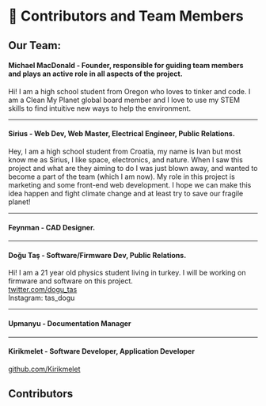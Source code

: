 # 🤝 Contributors and Team Members

## Our Team:

#### Michael MacDonald - Founder, responsible for guiding team members and plays an active role in all aspects of the project.
Hi! I am a high school student from Oregon who loves to tinker and code. I am a Clean My Planet global board member and I love to use my STEM skills to find intuitive new ways to help the environment.

---

#### Sirius - Web Dev, Web Master, Electrical Engineer, Public Relations.
Hey, I am a high school student from Croatia, my name is Ivan but most know me as Sirius, I like space, electronics, and nature. When I saw this project and what are they aiming to do I was just blown away, and wanted to become a part of the team (which I am now). My role in this project is marketing and some front-end web development. I hope we can make this idea happen and fight climate change and at least try to save our fragile planet!

---

#### Feynman - CAD Designer.

---

#### Doğu Taş - Software/Firmware Dev, Public Relations.
Hi! I am a 21 year old physics student living in turkey. I will be working on firmware and software on this project.<br>
[twitter.com/dogu_tas](https://twitter.com/dogu_tas)<br>
Instagram: tas_dogu

---

#### Upmanyu - Documentation Manager

---

#### Kirikmelet - Software Developer, Application Developer
[github.com/Kirikmelet](https://github.com/Kirikmelet)


## Contributors
